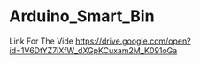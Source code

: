 # Arduino_Smart_Bin

Link For The Vide
https://drive.google.com/open?id=1V6DtYZ7iXfW_dXGpKCuxam2M_K091oGa
